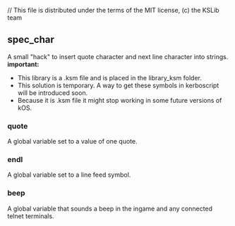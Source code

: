 // This file is distributed under the terms of the MIT license, (c) the KSLib team

## spec_char

A small "hack" to insert quote character and next line character into strings.
**important:**
  * This library is a .ksm file and is placed in the library_ksm folder.
  * This solution is temporary. A way to get these symbols in kerboscript
    will be introduced soon.
  * Because it is .ksm file it might stop working in some future versions of kOS.

### quote

A global variable set to a value of one quote.

### endl

A global variable set to a line feed symbol.

### beep

A global variable that sounds a beep in the ingame and any connected telnet terminals.
